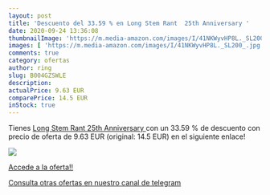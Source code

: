 ```yaml
---
layout: post
title: 'Descuento del 33.59 % en Long Stem Rant  25th Anniversary '
date: 2020-09-24 13:36:08
thumbnailImage: 'https://m.media-amazon.com/images/I/41NKWyvHP8L._SL200_.jpg'
images: [ 'https://m.media-amazon.com/images/I/41NKWyvHP8L._SL200_.jpg' ]
comments: true
category: ofertas
author: ring
slug: B004GZSWLE
description:
actualPrice: 9.63 EUR
comparePrice: 14.5 EUR
inStock: true
---
```


Tienes [Long Stem Rant  25th Anniversary ](https://www.amazon.com/dp/B004GZSWLE/?tag=redken08-20) con un 33.59 % de descuento con precio de oferta de 9.63 EUR (original: 14.5 EUR) en el siguiente enlace!

[![](https://m.media-amazon.com/images/I/41NKWyvHP8L._SL200_.jpg)](https://www.amazon.com/dp/B004GZSWLE/?tag=redken08-20)

[Accede a la oferta!!](https://www.amazon.com/dp/B004GZSWLE/?tag=redken08-20)

[Consulta otras ofertas en nuestro canal de telegram](https://t.me/s/ofertas25)
